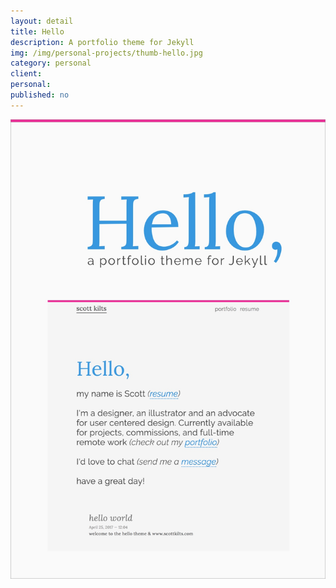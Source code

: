 ```yaml
---
layout: detail
title: Hello
description: A portfolio theme for Jekyll
img: /img/personal-projects/thumb-hello.jpg
category: personal
client:
personal:
published: no
---
```

![Hello Theme](/img/personal-projects/hello-theme-1200w.jpg)
